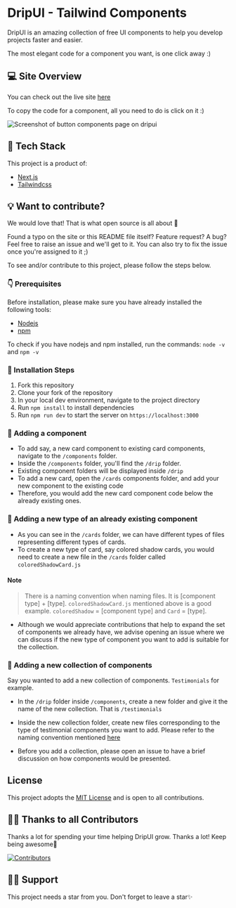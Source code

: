 # DripUI - Tailwind Components
DripUI is an amazing collection of free UI components to help you develop projects faster and easier.

The most elegant code for a component you want, is one click away :)

## :computer: Site Overview
You can check out the live site [here](http://dripui.vercel.app/)

To copy the code for a component, all you need to do is click on it :)

![Screenshot of button components page on dripui](https://user-images.githubusercontent.com/81039882/193884729-cda99fc7-e944-45f7-a24b-2545e0c516f6.png)


## :hammer: Tech Stack
This project is a product of:

- [Next.js](https://nextjs.org/)
- [Tailwindcss](https://tailwindcss.com/)

## :bulb: Want to contribute?
We would love that! That is what open source is all about :tada: 

Found a typo on the site or this README file itself? Feature request? A bug? Feel free to raise an issue and we'll get to it. You can also try to fix the issue once you're assigned to it ;)

To see and/or contribute to this project, please follow the steps below.

### :point_down: Prerequisites
Before installation, please make sure you have already installed the following tools:

- [Nodejs](https://nodejs.org/en/download/package-manager)
- [npm](https://docs.npmjs.com/downloading-and-installing-node-js-and-npm)

To check if you have nodejs and npm installed, run the commands: 
`node -v` and `npm -v`

### :nut_and_bolt: Installation Steps
1) Fork this repository
2) Clone your fork of the repository
3) In your local dev environment, navigate to the project directory
4) Run `npm install` to install dependencies
5) Run `npm run dev` to start the server on `https://localhost:3000`

### :wrench: Adding a component
- To add say, a new card component to existing card components, navigate to the `/components` folder. 
- Inside the `/components` folder, you'll find the `/drip` folder.
- Existing component folders will be displayed inside `/drip`
- To add a new card, open the `/cards` components folder, and add your new component to the existing code
- Therefore, you would add the new card component code below the already existing ones.

### :wrench: Adding a new type of an already existing component
- As you can see in the `/cards` folder, we can have different types of files representing different types of cards.
- To create a new type of card, say colored  shadow cards, you would need to create a new file in the `/cards` folder called `coloredShadowCard.js` 


#### Note
> There is a naming convention when naming files. It is [component type] + [type]. `coloredShadowCard.js` mentioned above is a good example. `coloredShadow` = [component type] and `Card` = [type].

- Although we would appreciate contributions that help to expand the set of components we already have, we advise opening an issue where we can discuss if the new type of component you want to add is suitable for the collection.

### :wrench: Adding a new collection of components
Say you wanted to add a new collection of components. `Testimonials` for example.

- In the `/drip` folder inside `/components`, create a new folder and give it the name of the new collection. That is `/testimonials`
- Inside the new collection folder, create new files corresponding to the type of testimonial components you want to add. Please refer to the naming convention mentioned [here](#note)

- Before you add a collection, please open an issue to have a brief discussion on how components would be presented.

## License
This project adopts the [MIT License](https://opensource.org/licenses/MIT) and is open to all contributions.

## 💪🏽 Thanks to all Contributors

Thanks a lot for spending your time helping DripUI grow. Thanks a lot! Keep being awesome🍻

[![Contributors](https://contrib.rocks/image?repo=khazifire/DripUI)](https://github.com/khazifire/DripUI/graphs/contributors)

## 🙏🏽 Support

This project needs a star️ from you. Don't forget to leave a star✨

